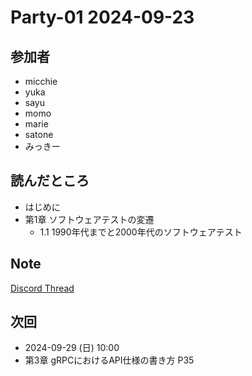 # Party-01 2024-09-23

## 参加者

- micchie
- yuka
- sayu
- momo
- marie
- satone
- みっきー

## 読んだところ

- はじめに
- 第1章 ソフトウェアテストの変遷
  - 1.1 1990年代までと2000年代のソフトウェアテスト

## Note

[Discord Thread](https://discord.com/channels/689414179752247409/725156029033218080/1287552054604337192)

## 次回

- 2024-09-29 (日) 10:00
- 第3章 gRPCにおけるAPI仕様の書き方 P35
